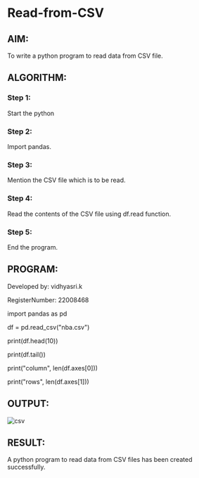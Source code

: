 # Read-from-CSV

## AIM:
To write a python program to read data from CSV file.


## ALGORITHM:
### Step 1:
Start the python
### Step 2:
Import pandas.
### Step 3:
Mention the CSV file which is to be read.
### Step 4:
Read the contents of the CSV file using df.read function.
### Step 5:
End the program.

## PROGRAM:
Developed by: vidhyasri.k

RegisterNumber: 22008468

import pandas as pd

df = pd.read_csv("nba.csv")

print(df.head(10))

print(df.tail())

print("column", len(df.axes[0]))

print("rows", len(df.axes[1]))

## OUTPUT:
![csv](https://user-images.githubusercontent.com/119477817/215100323-47ad5415-f4f5-46d4-a3cc-73ad36d26782.png)


## RESULT:
A python program to read data from CSV files has been created successfully.
